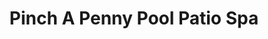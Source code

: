 ---
title: "Pinch A Penny Pool Patio Spa"
url: /tampa/pinch-a-penny-pool-patio-spa-south-dale-mabry-highway/
shop: swimming pool
---